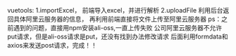 vuetools:
   1.importExcel，
      前端导入excel，并进行解析
   2.uploadFile
      利用后台返回具体阿里云服务器的信息，
      再利用前端直接将文件上传至阿里云服务器
      ps：之前遇到的问题，直接用npm安装ali-oss,一直上传失败
          公司阿里云服务器不允许put请求，但是ali-oss请求是put，还没有找到办法修改请求
          后面利用formdata和axios来发送post请求，完成！！
